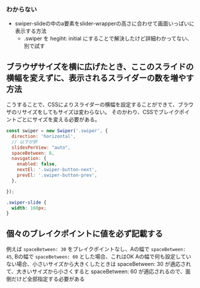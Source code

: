 ### わからない

- swiper-slideの中のa要素をslider-wrapperの高さに合わせて画面いっぱいに表示する方法
  - .swiper を hegiht: initial にすることで解決したけど詳細わかってない、別で試す

## ブラウザサイズを横に広げたとき、ここのスライドの横幅を変えずに、表示されるスライダーの数を増やす方法

こうすることで、CSSによりスライダーの横幅を設定することができて、ブラウザのリサイズをしてもサイズは変わらない。
そのかわり、CSSでブレイクポイントごとにサイズを変える必要がある。

```js
const swiper = new Swiper('.swiper', {
  direction: 'horizontal',
  // 以下が肝
  slidesPerView: "auto",
  spaceBetween: 8,
  navigation: {
    enabled: false,
    nextEl: '.swiper-button-next',
    prevEl: '.swiper-button-prev',
  },

});
```

```css
.swiper-slide {
  width: 160px;
}
```

## 個々のブレイクポイントに値を必ず記載する

例えば `spaceBetween: 30` をブレイクポイントなし、Aの幅で `spaceBetween: 45`, Bの幅で `spaceBetween: 60` とした場合、これはOK
Aの幅で何も設定していない場合、小さいサイズから大きくしたときは spaceBetween: 30 が適応されて、大きいサイズから小さくすると spaceBetween: 60 が適応されるので、面倒だけど全部指定する必要がある